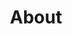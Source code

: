 ---
title: "About"
video: "/videos/showreel.mp4"
video_poster: "/images/video-poster.jpg"
profile_image: "/images/profile.webp"
personal_description: "I don't usually have a massive beard but I'm rather proud of this moment in my personal history so in the bio it goes. If you want to chat, code, or grab a drink and talk AI don't hesitate shoot me an email or a tweet."
about_title: "ABOUT JADAI KONGOLO"
about_description: "I'm a developer and tech enthusiast who believed that the most impactful journeys start with curiosity. With over a decade of experience in n8n AI workflows and apps development, I've had the privilege of creating innovative solution for my university that made life easier for students—like my app that helps students buy and sell items with ease. Currently, I focus on creating meaningful projects that help people manage their time, finances, and productivity while constantly testing and learning from the latest in AI innovation. I hold a degree in Computer Engineering from Cyprus International University and continue to push the boundaries of what's possible in digital and apps development."
digital_capabilities:
  - Websites
  - iOS and Android Apps
  - Strategy
  - Research
  - E-commerce Design
brand_capabilities:
  - Art Direction
  - Photography
  - Post-Production
  - Campaigns 
  - Positioning
  - Identity
clients:
  - Rivian
  - Tesla
  - Boosted
  - SolarCity
  - Black Diamond
contact_email: "jadaikongolo100@gmail.com"
socials:
  - name: "LinkedIn"
    url: "https://linkedin.com/in/jadai"
  - name: "X"
    url: "https://x.com/jadai"
blog_image: "/images/saraky-blog.jpg"
blog_url: "https://saraky.com"
---